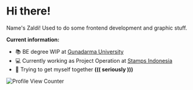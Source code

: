 # Hi there!

Name's Zaldi! Used to do some frontend development and graphic stuff.

**Current information:**
- 📚 BE degree WIP at [Gunadarma University](https://www.gunadarma.ac.id/)
- 💻 Currently working as Project Operation at [Stamps Indonesia](https://about.stamps.id/#stamps)
- 🔮 Trying to get myself together <b>((( seriously )))</b>

![Profile View Counter](https://komarev.com/ghpvc/?username=flzd)

